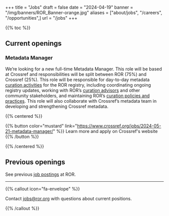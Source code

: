 +++
title = "Jobs"
draft = false
date = "2024-04-19"
banner = "/img/banners/ROR_Banner-orange.jpg"
aliases = ["about/jobs", "/careers", "/opportunities",]
url = "/jobs"
+++

{{% toc %}}

## Current openings

### Metadata Manager
We’re looking for a new full-time Metadata Manager. This role will be based at Crossref and responsibilities will be split between ROR (75%) and Crossref (25%). This role will be responsible for day-to-day metadata [curation activities](https://github.com/ror-community/ror-updates/issues) for the ROR registry, including coordinating ongoing registry updates, working with ROR’s [curation advisors](/registry/#curation-advisory-board) and other community stakeholders, and maintaining ROR’s [curation policies and practices](https://github.com/ror-community/ror-updates/wiki/ROR-Metadata-Policies). This role will also collaborate with Crossref’s metadata team in developing and strengthening Crossref metadata.

{{% centered %}}

{{% button color="mustard" link="https://www.crossref.org/jobs/2024-05-21-metadata-manager/" %}} Learn more and apply on Crossref's website {{% /button %}}

{{% /centered %}}


## Previous openings

See previous [job postings](/tags/jobs/) at ROR. 


***

{{% callout icon="fa-envelope" %}}

Contact <jobs@ror.org> with questions about current positions.

{{% /callout %}}
 
